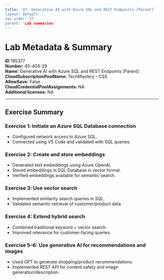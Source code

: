 ```yaml
---
title: '37: Generative AI with Azure SQL and REST Endpoints [Parent]` 
layout: default
nav_order: 37
parent: 'Lab summaries'
--- 
```


# Lab Metadata & Summary

**ID** 195377  
**Number:** 45-404-29  
**Name:** Generative AI with Azure SQL and REST Endpoints [Parent]  
**CloudSubscriptionPoolName:** TechMastery - CSS  
**AllowSave:** False  
**CloudCredentialPoolAssignments:** NA  
**Additional licenses:** NA  

---

## Exercise Summary

### Exercise 1: Initiate an Azure SQL Database connection
- Configured network access to Azure SQL.  
- Connected using VS Code and validated with SQL queries.  

### Exercise 2: Create and store embeddings
- Generated text embeddings using Azure OpenAI.  
- Stored embeddings in SQL Database in vector format.  
- Verified embeddings available for semantic search.  

### Exercise 3: Use vector search
- Implemented similarity search queries in SQL.  
- Validated semantic retrieval of customer/product data.  

### Exercise 4: Extend hybrid search
- Combined traditional keyword + vector search.  
- Improved relevance for customer-facing queries.  

### Exercise 5–6: Use generative AI for recommendations and images
- Used GPT to generate shopping/product recommendations.  
- Implemented REST API for content safety and image generation/description.
